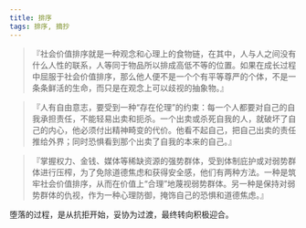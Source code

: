 ```yaml
---
title: 排序
tags: 排序, 摘抄
---
```



> 『社会价值排序就是一种观念和心理上的食物链，在其中，人与人之间没有什么人性的联系，人等同于物品所以排成高低不等的位置。如果在成长过程中屈服于社会价值排序，那么他人便不是一个个有平等尊严的个体，不是一条条鲜活的生命，而只是在观念上可以歧视的抽象物。』

> 『人有自由意志，要受到一种“存在伦理”的约束：每一个人都要对自己的自我承担责任，不能轻易出卖和扼杀。一个出卖或杀死自我的人，就破坏了自己的内心，他必须付出精神畸变的代价。他看不起自己，把自己出卖的责任推给外界；同时恐惧看到那个出卖了自我的本来的自己。』

> 『掌握权力、金钱、媒体等稀缺资源的强势群体，受到体制庇护或对弱势群体进行压榨，为了免除道德焦虑和获得安全感，他们有两种方法。一种是筑牢社会价值排序，从而在价值上“合理”地蔑视弱势群体。另一种是保持对弱势群体的仇视，作为一种心理防御，掩饰自己的恐惧和道德焦虑。』

堕落的过程，是从抗拒开始，妥协为过渡，最终转向积极迎合。

